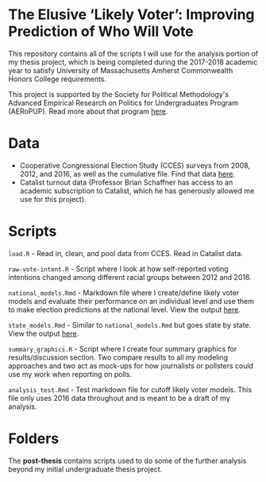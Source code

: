 # The Elusive ‘Likely Voter’: Improving Prediction of Who Will Vote

This repository contains all of the scripts I will use for the analysis portion of my thesis project, which is being completed during the 2017-2018 academic year to satisfy University of Massachusetts Amherst Commonwealth Honors College requirements. 

This project is supported by the Society for Political Methodology's Advanced Empirical Research on Politics for Undergraduates Program (AERoPUP). Read more about that program [here](https://www.cambridge.org/core/membership/spm/about-us/awards/advanced-empirical-research-on-politics-for-undergraduates-program-aeropup).

# Data

* Cooperative Congressional Election Study (CCES) surveys from 2008, 2012, and 2016, as well as the cumulative file. Find that data [here](https://cces.gov.harvard.edu/).
* Catalist turnout data (Professor Brian Schaffner has access to an academic subscription to Catalist, which he has generously allowed me use for this project).

# Scripts

`load.R` - Read in, clean, and pool data from CCES. Read in Catalist data.

`raw-vote-intent.R` - Script where I look at how self-reported voting intentions changed among different racial groups between 2012 and 2016.

`national_models.Rmd` - Markdown file where I create/define likely voter models and evaluate their performance on an individual level and use them to make election predictions at the national level. View the output [here](https://github.com/AnthonyRentsch/thesis_LikelyVoters/blob/master/national_models.md).

`state_models.Rmd` - Similar to `national_models.Rmd` but goes state by state. View the output [here](https://github.com/AnthonyRentsch/thesis_LikelyVoters/blob/master/state_models.md).

`summary_graphics.R` - Script where I create four summary graphics for results/discussion section. Two compare results to all my modeling approaches and two act as mock-ups for how journalists or pollsters could use my work when reporting on polls.

`analysis_test.Rmd` - Test markdown file for cutoff likely voter models. This file only uses 2016 data throughout and is meant to be a draft of my analysis.

# Folders

The **post-thesis** contains scripts used to do some of the further analysis beyond my initial undergraduate thesis project.